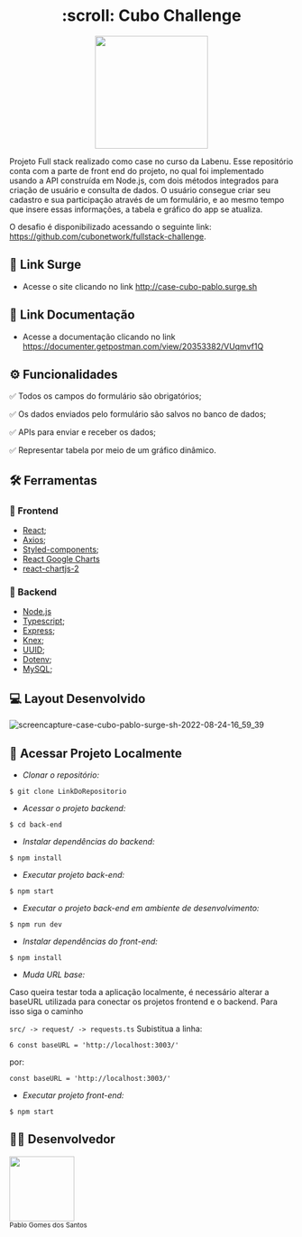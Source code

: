 <h1 align ="center" > :scroll: Cubo Challenge </h1>

<p align="center">
  <img src="https://cubo.network/assets/images/cubo.svg" width="200">
</p>

Projeto Full stack realizado como case no curso da Labenu. Esse repositório conta com a parte de front end do projeto, no qual foi implementado usando a API construída em Node.js, com dois métodos integrados para criação de usuário e consulta de dados. O usuário consegue criar seu cadastro e sua participação através de um formulário, e ao mesmo tempo que insere essas informações, a tabela e gráfico do app se atualiza.

O desafio é disponibilizado acessando o seguinte link: https://github.com/cubonetwork/fullstack-challenge.

## :link: Link Surge 
- Acesse o site clicando no link http://case-cubo-pablo.surge.sh

## :link: Link Documentação
- Acesse a documentação clicando no link https://documenter.getpostman.com/view/20353382/VUqmvf1Q


## ⚙️ Funcionalidades
✅ Todos os campos do formulário são obrigatórios;

✅ Os dados enviados pelo formulário são salvos no banco de dados;

✅ APIs para enviar e receber os dados;

✅ Representar tabela por meio de um gráfico dinâmico.

## :hammer_and_wrench: Ferramentas 

### 🍮 Frontend
- [React](https://pt-br.reactjs.org/);
- [Axios](https://axios-http.com/ptbr/docs/intro/);
- [Styled-components](https://styled-components.com/docs/);
- [React Google Charts](https://www.react-google-charts.com/)
- [react-chartjs-2](https://www.npmjs.com/package/react-chartjs-2)

### 🤵 Backend
- [Node.js](https://nodejs.dev/)
- [Typescript](https://www.typescriptlang.org/docs/);
- [Express](http://expressjs.com/);
- [Knex](http://knexjs.org/guide/);
- [UUID](https://www.npmjs.com/package/uuid);
- [Dotenv](https://www.npmjs.com/package/dotenv);
- [MySQL](https://dev.mysql.com/doc/);


## :computer: Layout Desenvolvido

![screencapture-case-cubo-pablo-surge-sh-2022-08-24-16_59_39](https://user-images.githubusercontent.com/84820536/186511959-65d47b6d-4a89-46b2-a450-5ba8008e3a93.png)


## 📁 Acessar Projeto Localmente

- *Clonar o repositório:*

```
$ git clone LinkDoRepositorio
```

- *Acessar o projeto backend:*

```
$ cd back-end
```

- *Instalar dependências do backend:*

```
$ npm install
```

- *Executar projeto back-end:*

```
$ npm start
```

- *Executar o projeto back-end em ambiente de desenvolvimento:*

```
$ npm run dev
```
- *Instalar dependências do front-end:*

```
$ npm install
```

- *Muda URL base:*

Caso queira testar toda a aplicação localmente, é necessário alterar a baseURL utilizada para conectar os projetos frontend e o backend. Para isso siga o caminho

 ```src/ -> request/ -> requests.ts```
Subistitua a linha:
```
6 const baseURL = 'http://localhost:3003/'
```
por:
```
const baseURL = 'http://localhost:3003/'
```
- *Executar projeto front-end:*
```
$ npm start
```
## 👨‍💻 Desenvolvedor

<img src="https://avatars.githubusercontent.com/u/84820536?v=4" width=115> <br><sub>Pablo Gomes dos Santos</sub>
